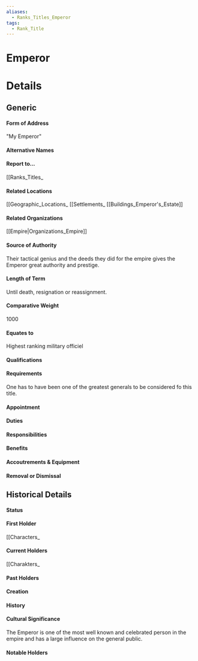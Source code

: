 ```yaml
---
aliases:
  - Ranks_Titles_Emperor
tags:
  - Rank_Title
---
```

# Emperor


# Details
## Generic
#### Form of Address
"My Emperor"
#### Alternative Names
#### Report to...
[[Ranks_Titles_
#### Related Locations
[[Geographic_Locations_
[[Settlements_
[[Buildings_Emperor's_Estate]]
#### Related Organizations
[[Empire|Organizations_Empire]]
#### Source of Authority
Their tactical genius and the deeds they did for the empire gives the Emperor great authority and prestige.
#### Length of Term
Until death, resignation or reassignment.
#### Comparative Weight
1000
#### Equates to
Highest ranking military officiel
#### Qualifications
#### Requirements
One has to have been one of the greatest generals to be considered fo this title.
#### Appointment
#### Duties
#### Responsibilities
#### Benefits
#### Accoutrements & Equipment
#### Removal or Dismissal
## Historical Details
#### Status
#### First Holder
[[Characters_
#### Current Holders
[[Charakters_
#### Past Holders
#### Creation
#### History
#### Cultural Significance
The Emperor is one of the most well known and celebrated person in the empire and has a large influence on the general public.
#### Notable Holders
